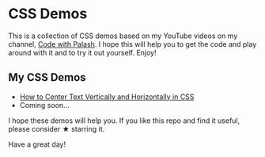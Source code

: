 # CSS Demos

This is a collection of CSS demos based on my YouTube videos on my channel, [Code with Palash](https://www.youtube.com/channel/UCnnhIfN-A4JPs2ogiN59MRA). I hope this will help you to get the code and play around with it and to try it out yourself. Enjoy!

## My CSS Demos

- [How to Center Text Vertically and Horizontally in CSS](https://codewithpalash.github.io/css-demos/demos/center-text/)
- Coming soon...

I hope these demos will help you. If you like this repo and find it useful, please consider ★ starring it.

Have a great day!
